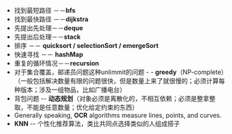 - 找到最短路径 －－**bfs**
- 找到最快路径 －－**dijkstra**
- 先提出先处理－－**deque**
- 先提出后处理－－**stack**
- 排序 －－ **quicksort / selectionSort / emergeSort**
- 快速寻找 －－ **hashMap**
- 重复的循环情况－－**recursion**
- 对于集合覆盖，邮递员问题这种unlimmit的问题 - - **greedy**（NP-complete）（一般包括解决数量有限的问题很快，但是数量上来了就很慢的；必须计算每种版本；涉及一组物品，比如广播电台）
- 背包问题 -- **动态规划**（对象必须是离散化的，不相互依赖；必须是整拿整取，不能是任意数量；优化给定约束的东西）
- Generally speaking, **OCR** algorithms measure lines, points, and curves.
- **KNN** -- 个性化推荐算法，类比共同点选择类似的人组成搭子

<!--stackedit_data:
eyJoaXN0b3J5IjpbNTEzMzYxNDU1LDQyNzEwMzg1NSwtMTcwMz
EwNTI0MCwtNzg3NzM1ODYxLC02NDgwMTY1NThdfQ==
-->